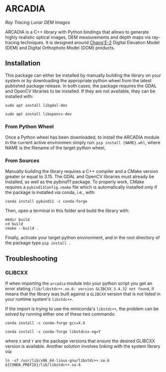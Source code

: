 
# ARCADIA 

_Ray Tracing Lunar DEM Images_

ARCADIA is a C++ library with Python bindings that allows to generate highly realistic 
optical images, DEM measurements and depth maps via ray-tracing techniques. It is designed 
around [Chang'E-2](https://moon.bao.ac.cn/ce5web/searchOrder-ce2En.do) Digital Elevation Model (DEM) and Digital Orthophoto Model (DOM) products.


## Installation 

This package can either be installed by manually building the library on your system or by downloading the appropriate python wheel from the latest published package release. In both cases, the package requires the GDAL and OpenCV libraries to be installed. If they are not available, they can be installed with:

```
sudo apt install libgdal-dev
```
```
sudo apt install libopencv-dev
```

### From Python Wheel 
Once a Python wheel has been downloaded, to install the ARCADIA module in the current active environmen simply run: `pip install {NAME}.whl`, where NAME is the filename of the target python wheel, 

### From Sources
Manually building the library requires a C++ compiler and a CMake version greater or equal to 3.15. The GDAL and OpenCV libraries must already be installed, as well as the _pybind11_ package. To properly work, CMake requires a `pybind11Config.cmake` file which is automatically installed only if the package is installed via conda, i.e., with:

```
conda install pybind11 -c conda-forge
```

Then, open a terminal in this folder and build the library with: 
```
mkdir build 
cd build 
cmake --build .
```
Finally, activate your target python environment, and in the root directory of the package type `pip install .`

## Troubleshooting

### GLIBCXX 

If when importing the `arcadia` module into your python script you get an error stating `/lib/libstdc++.so.6: version GLIBCXX_3.4.32 not found`, it means that the library was built against a `GLIBCXX` version that is not listed in your runtime system's `libstdc++`. 

If the import is trying to use the miniconda's `libstdc++`, the problem can be solved by running either one of these two commands:

```
conda install -c conda-forge gcc=X.X
```
```
conda install -c conda-forge libstdcxx-ng=Y
```

where `X` and `Y` are the package versions that ensure the desired GLIBCXX version is available. Another solution involves linking with 
the system library via: 

```
ln -sf /usr/lib/x86_64-linux-gnu/libstdc++.so.6 ${CONDA_PREFIX}/lib/libstdc++.so.6
```